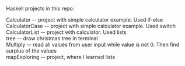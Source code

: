 Haskell projects in this repo:  
  
Calculator -- project with simple calculator example. Used if-else  
CalculatorCase -- project with simple calculator example. Used switch  
CalculatorList -- project with calculator. Used lists  
tree -- draw christmas tree in terminal  
Multiply -- read all values from user input while value is not 0. Then find surplus of the values  
mapExploring -- project, where I learned lists

